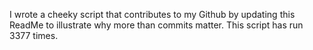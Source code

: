 I wrote a cheeky script that contributes to my Github by updating this ReadMe to illustrate why more than commits matter. This script has run 3377 times.